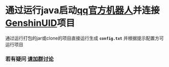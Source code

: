 # 通过运行java启动[qq官方机器人](https://q.qq.com/)并连接[GenshinUID](https://github.com/KimigaiiWuyi/GenshinUID)项目


 通过运行打包的jar或clone的项目直接运行生成 **`config.txt`** 并根据提示配置方可运行项目

### 若有疑问 [请加群讨论](https://qm.qq.com/q/pRNwmqkseI)